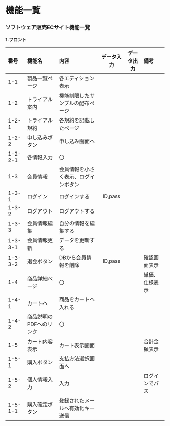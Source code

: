 # 機能一覧
### ソフトウェア販売ECサイト機能一覧
**1.フロント**

|番号　|機能名|内容|データ入力|データ出力|備考|
|:---|:---|:---|:---:|:---:|:---|
1-1|製品一覧ページ|各エディション表示<br>
1-2|トライアル案内|機能制限したサンプルの配布ページ<br>
1-2-1|トライアル規約|各規約を記載したページ<br>
1-2-2|申し込みボタン|申し込み画面へ<br>
1-2-2-1|各情報入力|〇<br>
1-3|会員情報|会員情報を小さく表示、ログインボタン|<br>
1-3-1|ログイン|ログインする|ID,pass<br>
1-3-2|ログアウト|ログアウトする<br>
1-3-3|会員情報編集|自分の情報を編集する<br>
1-3-3-1|会員情報更新|データを更新する<br>
1-3-3-2|退会ボタン|DBから会員情報を削除|ID,pass||確認画面表示|
1-4|商品詳細ページ|〇|||単価、仕様表示|
1-4-1|カートへ|商品をカートへ入れる<br>
1-4-2|商品説明のPDFへのリンク|〇<br>
1-5|カート内容表示|カート表示画面|||合計金額表示|
1-5-1|購入ボタン|支払方法選択画面へ<br>
1-5-2|個人情報入力|入力|||ログインでパス|
1-5-1-1|購入確定ボタン|登録されたメールへ有効化キー送信<br>
